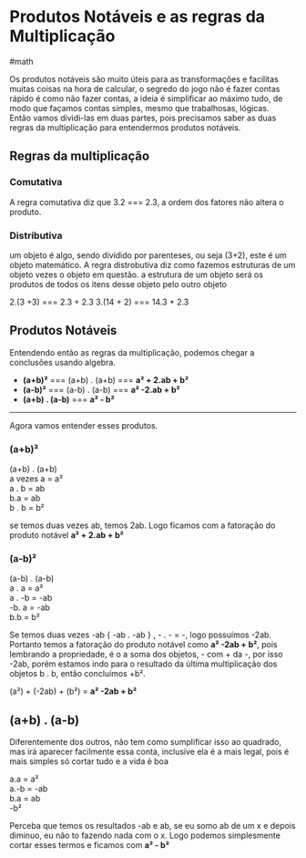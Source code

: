 # Produtos Notáveis e as regras da Multiplicação
#math 

Os produtos notáveis são muito úteis para as transformações e facilitas muitas coisas na hora de calcular, o segredo do jogo não é fazer contas rápido é como não fazer contas, a ideia é simplificar ao máximo tudo, de modo que façamos contas simples, mesmo que trabalhosas, lógicas.  
Então vamos dividi-las em duas partes, pois precisamos saber as duas regras da multiplicação para entendermos produtos notáveis.

## Regras da multiplicação 

### Comutativa
A regra comutativa diz que 3.2 === 2.3, a ordem dos fatores não altera o produto.

### Distributiva

um objeto é algo, sendo dividido por parenteses, ou seja (3+2), este é um objeto matemático.
A regra distrobutiva diz como fazemos estruturas de um objeto vezes o objeto em questão. a estrutura de um objeto será os produtos de todos os itens desse objeto pelo outro objeto

2.(3 +3) === 2.3 + 2.3
3.(14 + 2) === 14.3 + 2.3 

## Produtos Notáveis

Entendendo então as regras da multiplicação, podemos chegar a conclusões usando algebra.

* **(a+b)²** === (a+b) . (a+b) === **a² + 2.ab + b²**
* **(a-b)²** ===  (a-b) . (a-b) === **a² -2.ab + b²**
* **(a+b) . (a-b)** === **a² - b²**
--------------
Agora vamos entender esses produtos.

### (a+b)²

(a+b) . (a+b)  
a vezes a = a²  
a . b  = ab   
b.a = ab  
b . b = b²  

se temos duas vezes ab, temos 2ab. Logo ficamos com a fatoração do produto notável **a² + 2.ab + b²**

### (a-b)²

(a-b) . (a-b)    
a . a = a²  
a . -b = -ab  
-b. a = -ab  
b.b = b²  

Se temos duas vezes -ab { -ab . -ab } , - . - = -, logo possuímos -2ab. Portanto temos a fatoração do produto notável como **a² -2ab + b²**, pois lembrando a propriedade, é o a soma dos objetos, - com +  da -, por isso -2ab, porém estamos indo para o resultado da última multiplicação dos objetos b . b, então concluímos +b².

(a²) + (-2ab) + (b²) = **a² -2ab + b²**

## (a+b) . (a-b)

Diferentemente dos outros, não tem como sumplificar isso ao quadrado, mas irá aparecer facilmente essa conta, inclusive ela é a mais legal, pois é mais simples só cortar tudo e a vida é boa

a.a = a²  
a.-b = -ab  
b.a = ab  
-b²  

Perceba que temos os resultados -ab e ab, se eu somo ab de um x e depois diminuo, eu não to fazendo nada com o x. Logo podemos simplesmente cortar esses termos e ficamos com **a² - b²**
